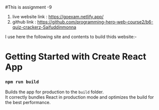  


#This is assignment -9
 1. live website link  : https://goexam.netlify.app/
 2. github link        : https://github.com/programming-hero-web-course2/b6-quiz-crackerz-Saifuddinmonna





 I use here the following site and contents to build thids website:-


# Getting Started with Create React App

### `npm run build`

Builds the app for production to the `build` folder.\
It correctly bundles React in production mode and optimizes the build for the best performance.